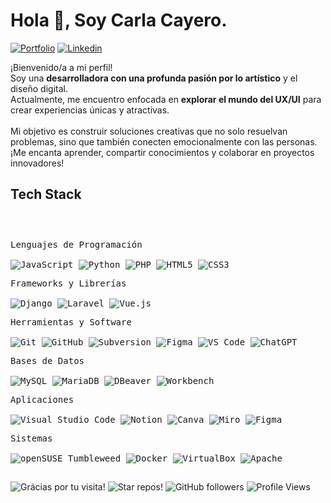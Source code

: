 <h1>Hola 👋, Soy Carla Cayero.</h1>

<!-- Header Links -->

[![Portfolio](https://img.shields.io/badge/-Portfolio-red?style=flat&logo=appveyor&logoColor=white)](https://carlarte.github.io/portfolio/)
[![Linkedin](https://img.shields.io/badge/-LinkedIn-blue?style=flat&logo=Linkedin&logoColor=white)](https://www.linkedin.com/in/carlacayerohernandez/)

<!-- Short Bio -->
<p>
 	¡Bienvenido/a a mi perfil! <br>
 	Soy una <b>desarrolladora con una profunda pasión por lo artístico</b> y el diseño digital.<br> 
	Actualmente, me encuentro enfocada en <b>explorar el mundo del UX/UI</b> para crear experiencias únicas y atractivas.<br><br>
	Mi objetivo es construir soluciones creativas que no solo resuelvan problemas, sino que también conecten emocionalmente con las personas. ¡Me encanta aprender, compartir conocimientos y colaborar en proyectos innovadores!
</p>


<!-- Tech Stack -->
<h2>Tech Stack</h2>

<div>
	<p style="display: inline-block;">
	<p>
    <kbd>
      <kbd>Lenguajes de Programación</kbd><br><br>
      <img alt="JavaScript" src="https://img.shields.io/badge/JavaScript-FFD1DC?style=flat&logo=javascript&logoColor=white">
      <img alt="Python" src="https://img.shields.io/badge/Python-B5A0D9?style=flat&logo=python&logoColor=white">
      <img alt="PHP" src="https://img.shields.io/badge/PHP-B5A0D9?style=flat&logo=php&logoColor=white">
      <img alt="HTML5" src="https://img.shields.io/badge/HTML5-A9C9F3?style=flat&logo=html5&logoColor=white">
      <img alt="CSS3" src="https://img.shields.io/badge/CSS3-FFC0CB?style=flat&logo=css3&logoColor=white">
    </kbd>
  </p>
	<p>
    <kbd>
      <kbd>Frameworks y Librerías</kbd><br><br>
      <img alt="Django" src="https://img.shields.io/badge/Django-B5A0D9?style=flat&logo=django&logoColor=white">
      <img alt="Laravel" src="https://img.shields.io/badge/Laravel-A9C9F3?style=flat&logo=laravel&logoColor=white">
      <img alt="Vue.js" src="https://img.shields.io/badge/Vue.js-FFD1DC?style=flat&logo=vue.js&logoColor=white">
    </kbd>
  </p>
   <p>
    <kbd>
      <kbd>Herramientas y Software</kbd><br><br>
      <img alt="Git" src="https://img.shields.io/badge/Git-B5A0D9?style=flat&logo=git">
      <img alt="GitHub" src="https://img.shields.io/badge/GitHub-FFD1DC?style=flat&logo=github">
      <img alt="Subversion" src="https://img.shields.io/badge/Subversion-FFC0CB?style=flat&logo=subversion&logoColor=white">
      <img alt="Figma" src="https://img.shields.io/badge/Figma-FFD1DC?style=flat&logo=figma">
      <img alt="VS Code" src="https://img.shields.io/badge/VS%20Code-A9C9F3?style=flat&logo=visualstudiocode">
      <img alt="ChatGPT" src="https://img.shields.io/badge/OpenAI-flat?style=flat&logo=openai&logoColor=white&labelColor=%23061227&color=%23061227">
    </kbd>
  </p>
	<p>
	    <kbd>
	      <kbd>Bases de Datos</kbd><br><br>
	      <img alt="MySQL" src="https://img.shields.io/badge/MySQL-FFD1DC?style=flat&logo=mysql&logoColor=white">
	      <img alt="MariaDB" src="https://img.shields.io/badge/MariaDB-FFC0CB?style=flat&logo=mariadb&logoColor=white">
	      <img alt="DBeaver" src="https://img.shields.io/badge/DBeaver-B5A0D9?style=flat&logo=data&logoColor=white">
	      <img alt="Workbench" src="https://img.shields.io/badge/MySQL%20Workbench-A9C9F3?style=flat&logo=mysql&logoColor=white">
	    </kbd>
  	</p>
	<p>
		<kbd>
			<kbd>Aplicaciones</kbd>
			<br>
			<br>
			<img alt="Visual Studio Code" src="https://img.shields.io/badge/Visual%20Studio%20Code-B5A0D9?style=flat&logo=vscodium">
			<img alt="Notion" src="https://img.shields.io/badge/Notion-FFD1DC?style=flat&logo=Notion">
			<img alt="Canva" src="https://img.shields.io/badge/Canva-FFC0CB?style=flat&logo=Canva">
			<img alt="Miro" src="https://img.shields.io/badge/Miro-flat?style=flat&logo=miro&logoColor=white&labelColor=%23061227&color=%23061227">
			<img alt="Figma" src="https://img.shields.io/badge/Figma-flat?style=flat&logo=figma&labelColor=%23061227&color=%23061227">
		</kbd>
	</p>
	</p>
		<p>
		<kbd>
			<kbd>Sistemas</kbd>
			<br>
			<br>
			<img alt="openSUSE Tumbleweed" src="https://img.shields.io/badge/openSUSE%20Tumbleweed-A9C9F3?style=flat&logo=opensuse&logoColor=white">
			<img alt="Docker" src="https://img.shields.io/badge/Docker-flat?style=flat&logo=docker&logoColor=white&labelColor=%23061227&color=%23061227">
			<img alt="VirtualBox" src="https://img.shields.io/badge/VirtualBox-flat?style=flat&logo=virtualbox&labelColor=%23061227&color=%23061227">
			<img alt="Apache" src="https://img.shields.io/badge/Apache-flat?style=flat&logo=apache&labelColor=%23061227&color=%23061227">
		</kbd>
	</p>
    </p>
</div>


<h2></h2>

<!-- Footer -->

![Grácias por tu visita!](https://img.shields.io/badge/Thanks%20for%20visiting!-05122A)
![Star repos!](https://img.shields.io/badge/⭐%20Star%20repos%20you%20like-05122A)
![GitHub followers](https://img.shields.io/github/followers/carlarte?style=flat&logo=github&color=05122A)
![Profile Views](https://komarev.com/ghpvc/?username=carlarte&style=flat&color=05122A)
